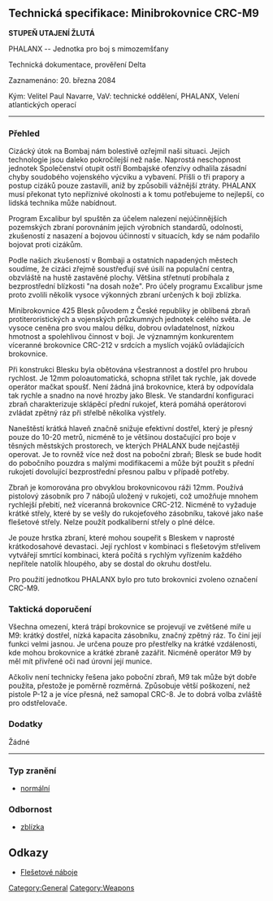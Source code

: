 ## Technická specifikace: Minibrokovnice CRC-M9

**STUPEŇ UTAJENÍ ŽLUTÁ**

PHALANX -- Jednotka pro boj s mimozemšťany

Technická dokumentace, prověření Delta

Zaznamenáno: 20. března 2084

Kým: Velitel Paul Navarre, VaV: technické oddělení, PHALANX, Velení
atlantických operací

------------------------------------------------------------------------

### Přehled

Cizácký útok na Bombaj nám bolestivě ozřejmil naši situaci. Jejich
technologie jsou daleko pokročilejší než naše. Naprostá neschopnost
jednotek Společenství otupit ostří Bombajské ofenzívy odhalila zásadní
chyby soudobého vojenského výcviku a vybavení. Přišli o tři prapory a
postup cizáků pouze zastavili, aniž by způsobili vážnější ztráty.
PHALANX musí překonat tyto nepříznivé okolnosti a k tomu potřebujeme to
nejlepší, co lidská technika může nabídnout.

Program Excalibur byl spuštěn za účelem nalezení nejúčinnějších
pozemských zbraní porovnáním jejich výrobních standardů, odolnosti,
zkušeností z nasazení a bojovou účinností v situacích, kdy se nám
podařilo bojovat proti cizákům.

Podle našich zkušeností v Bombaji a ostatních napadených městech
soudíme, že cizáci zřejmě soustřeďují své úsilí na populační centra,
obzvláště na hustě zastavěné plochy. Většina střetnutí probíhala z
bezprostřední blízkosti "na dosah nože". Pro účely programu Excalibur
jsme proto zvolili několik vysoce výkonných zbraní určených k boji
zblízka.

Minibrokovnice 425 Blesk původem z České republiky je oblíbená zbraň
protiteroristických a vojenských průzkumných jednotek celého světa. Je
vysoce ceněna pro svou malou délku, dobrou ovladatelnost, nízkou
hmotnost a spolehlivou činnost v boji. Je významným konkurentem
víceranné brokovnice CRC-212 v srdcích a myslích vojáků ovládajících
brokovnice.

Při konstrukci Blesku byla obětována všestrannost a dostřel pro hrubou
rychlost. Je 12mm poloautomatická, schopna střílet tak rychle, jak
dovede operátor mačkat spoušť. Není žádná jiná brokovnice, která by
odpovídala tak rychle a snadno na nové hrozby jako Blesk. Ve standardní
konfiguraci zbraň charakterizuje sklápěcí přední rukojeť, která pomáhá
operátorovi zvládat zpětný ráz při střelbě několika výstřely.

Naneštěstí krátká hlaveň značně snižuje efektivní dostřel, který je
přesný pouze do 10-20 metrů, nicméně to je většinou dostačující pro boje
v těsných městských prostorech, ve kterých PHALANX bude nejčastěji
operovat. Je to rovněž více než dost na poboční zbraň; Blesk se bude
hodit do pobočního pouzdra s malými modifikacemi a může být použit s
přední rukojetí dovolující bezprostřední přesnou palbu v případě
potřeby.

Zbraň je komorována pro obvyklou brokovnicovou ráži 12mm. Používá
pistolový zásobník pro 7 nábojů uložený v rukojeti, což umožňuje mnohem
rychlejší přebití, než víceranná brokovnice CRC-212. Nicméně to vyžaduje
krátké střely, které by se vešly do rukojeťového zásobníku, takové jako
naše flešetové střely. Nelze použít podkaliberní střely o plné délce.

Je pouze hrstka zbraní, které mohou soupeřit s Bleskem v naprosté
krátkodosahové devastaci. Její rychlost v kombinaci s flešetovým
střelivem vytvářejí smrtící kombinaci, která počítá s rychlým vyřízením
každého nepřítele natolik hloupého, aby se dostal do okruhu dostřelu.

Pro použití jednotkou PHALANX bylo pro tuto brokovnici zvoleno označení
CRC-M9.

### Taktická doporučení

Všechna omezení, která trápí brokovnice se projevují ve zvětšené míře u
M9: krátký dostřel, nízká kapacita zásobníku, značný zpětný ráz. To činí
její funkci velmi jasnou. Je určena pouze pro přestřelky na krátké
vzdálenosti, kde mohou brokovnice a krátké zbraně zazářit. Nicméně
operátor M9 by měl mít přivřené oči nad úrovní její munice.

Ačkoliv není technicky řešena jako poboční zbraň, M9 tak může být dobře
použita, přestože je poměrně rozměrná. Způsobuje větší poškození, než
pistole P-12 a je více přesná, než samopal CRC-8. Je to dobrá volba
zvláště pro odstřelovače.

### Dodatky

Žádné

------------------------------------------------------------------------

### Typ zranění

- [normální](Damage/normal "wikilink")

### Odbornost

- [zblízka](Skills/close "wikilink")

## Odkazy

- [Flešetové náboje](Vybavení/Munice/Flešetové_patrony "wikilink")

[Category:General](Category:General "wikilink")
[Category:Weapons](Category:Weapons "wikilink")